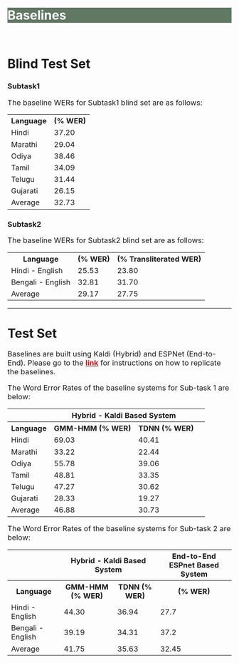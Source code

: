 <br>
<br>
<br>
<br>
<br>
<div class="widewrapper pagetitle">
  <div class="container" style="background-color:#617863">
    <h1 style="color:white;">Baselines</h1>
  </div>
</div>
<br>

<h1>Blind Test Set</h1>

<h3>Subtask1</h3>

<p style="font-size:16.5px;">The baseline WERs for Subtask1 blind set are as follows:</p>

<table style="font-size:16.5px;" id="tablePreview" class="table table-striped table-sm">
  
  <!--Table head-->
  <!--Table body-->
  <tbody>
    <tr>
      <th>Language</th>
      <th>(% WER)</th>
    </tr>
    <tr>
      <td>Hindi</td>
      <td>37.20</td>
    </tr>
    <tr>
      <td>Marathi</td>
      <td>29.04</td>
    </tr>
    <tr>
      <td>Odiya</td>
      <td>38.46</td>
    </tr>
    <tr>
      <td>Tamil</td>
      <td>34.09</td>
    </tr>
    <tr>
      <td>Telugu</td>
      <td>31.44</td>
    </tr>
    <tr>
      <td>Gujarati</td>
      <td>26.15</td>
    </tr>
    <tr>
      <td>Average</td>
      <td>32.73</td>
    </tr>
  </tbody>
</table>

<h3>Subtask2</h3>


<p style="font-size:16.5px;">The baseline WERs for Subtask2 blind set are as follows:</p>

<table style="font-size:16.5px;" id="tablePreview" class="table table-striped table-sm">
  
  <!--Table head-->
  <!--Table body-->
  <tbody>
    <tr>
      <th>Language</th>
      <th>(% WER)</th>
      <th>(% Transliterated WER)</th>
    </tr>
    <tr>
      <td>Hindi - English</td>
      <td>25.53</td>
      <td>23.80</td>
    </tr>
    <tr>
      <td>Bengali - English</td>
      <td>32.81</td>
      <td>31.70</td>
    </tr>
    <tr>
      <td>Average</td>
      <td>29.17</td>
      <td>27.75</td>
    </tr>
  </tbody>
</table>


<hr>


<h1>Test Set</h1>



<p style="font-size:16.5px;">Baselines are built using Kaldi (Hybrid) and ESPNet (End-to-End). Please go to the <a href="https://github.com/navana-tech/baseline_recipe_is21s_indic_asr_challenge"><strong><span style="color:red">link</span></strong></a> for instructions on how to replicate the baselines.</p>


<p style="font-size:16.5px;">The Word Error Rates of the baseline systems for Sub-task 1 are below:</p>


<table style="font-size:16.5px;" id="tablePreview" class="table table-striped table-sm">
  <thead>
  <tr>
      <th></th>
      <th style="text-align:center;" colspan="2">Hybrid - Kaldi Based System</th>
      <th rowspan="2"></th>
    </tr>
  </thead>
  <!--Table head-->
  <!--Table body-->
  <tbody>
    <tr>
      <th>Language</th>
      <th>GMM-HMM (% WER)</th>
      <th>TDNN (% WER)</th>
      <th></th>
    </tr>
    <tr>
      <td>Hindi</td>
      <td>69.03</td>
      <td>40.41</td>
      <td></td>
    </tr>
    <tr>
      <td>Marathi</td>
      <td>33.22</td>
      <td>22.44</td>
      <td></td>
    </tr>
    <tr>
      <td>Odiya</td>
      <td>55.78</td>
      <td>39.06</td>
      <td></td>
    </tr>
    <tr>
      <td>Tamil</td>
      <td>48.81</td>
      <td>33.35</td>
      <td></td>
    </tr>
    <tr>
      <td>Telugu</td>
      <td>47.27</td>
      <td>30.62</td>
      <td></td>
    </tr>
    <tr>
      <td>Gujarati</td>
      <td>28.33</td>
      <td>19.27</td>
      <td></td>
    </tr>
    <tr>
      <td>Average</td>
      <td>46.88</td>
      <td>30.73</td>
      <td></td>
    </tr>
  </tbody>
</table>

<p style="font-size:16.5px;">The Word Error Rates of the baseline systems for Sub-task 2 are below:</p>


<table style="font-size:16.5px;" id="tablePreview" class="table table-striped table-sm">
  <thead>
  <tr>
      <th></th>
      <th style="text-align:center;" colspan="2">Hybrid - Kaldi Based System</th>
      <th rowspan="2">End-to-End ESPnet Based System</th>
    </tr>
  </thead>
  <!--Table head-->
  <!--Table body-->
  <tbody>
    <tr>
      <th>Language</th>
      <th>GMM-HMM (% WER)</th>
      <th>TDNN (% WER)</th>
      <th>(% WER)</th>
    </tr>
    <tr>
      <td>Hindi - English</td>
      <td>44.30</td>
      <td>36.94</td>
      <td>27.7</td>
    </tr>
    <tr>
      <td>Bengali - English</td>
      <td>39.19</td>
      <td>34.31</td>
      <td>37.2</td>
    </tr>
    <tr>
      <td>Average</td>
      <td>41.75</td>
      <td>35.63</td>
      <td>32.45</td>
    </tr>
  </tbody>
</table>